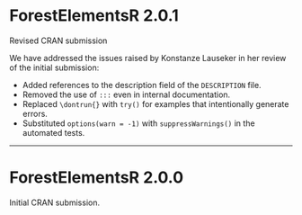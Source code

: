 # ForestElementsR 2.0.1

Revised CRAN submission

We have addressed the issues raised by Konstanze Lauseker in her review of the 
initial submission:

* Added references to the description field of the `DESCRIPTION` file.  
* Removed the use of `:::` even in internal documentation.  
* Replaced `\dontrun{}` with `try()` for examples that intentionally generate 
  errors.  
* Substituted `options(warn = -1)` with `suppressWarnings()` in the automated 
  tests.  

---
# ForestElementsR 2.0.0

Initial CRAN submission.
